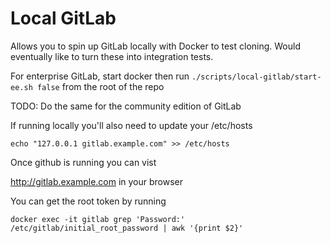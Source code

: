 # Local GitLab

Allows you to spin up GitLab locally with Docker to test cloning. Would eventually like to turn these into integration tests.

For enterprise GitLab, start docker then run `./scripts/local-gitlab/start-ee.sh false` from the root of the repo

TODO: Do the same for the community edition of GitLab

If running locally you'll also need to update your /etc/hosts

`echo "127.0.0.1 gitlab.example.com" >> /etc/hosts`

Once github is running you can vist

http://gitlab.example.com in your browser

You can get the root token by running

```
docker exec -it gitlab grep 'Password:' /etc/gitlab/initial_root_password | awk '{print $2}'
```
